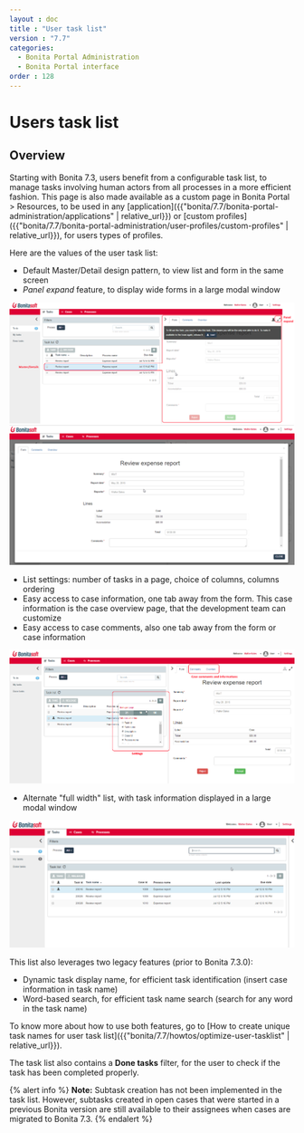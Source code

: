 ```yaml
---
layout : doc
title : "User task list"
version : "7.7"
categories:
  - Bonita Portal Administration
  - Bonita Portal interface
order : 128
---
```

# Users task list

## Overview

Starting with Bonita 7.3, users benefit from a configurable task list, to manage tasks involving human actors from all processes in a more efficient fashion.
This page is also made available as a custom page in Bonita Portal > Resources, to be used in any [application]({{"bonita/7.7/bonita-portal-administration/applications" | relative_url}}) or [custom profiles]({{"bonita/7.7/bonita-portal-administration/user-profiles/custom-profiles" | relative_url}}), for users types of profiles.

Here are the values of the user task list:

- Default Master/Detail design pattern, to view list and form in the same screen
- _Panel expand_ feature, to display wide forms in a large modal window

![](images/tasklist-elements.png)<!--{.img-responsive .img-thumbnail}-->
![](images/tasklist-popup.png)<!--{.img-responsive .img-thumbnail}-->

- List settings: number of tasks in a page, choice of columns, columns ordering
- Easy access to case information, one tab away from the form. This case information is the case overview page, that the development team can customize
- Easy access to case comments, also one tab away from the form or case information

![](images/tasklist-settings-and-tabs.png)<!--{.img-responsive .img-thumbnail}-->

- Alternate "full width" list, with task information displayed in a large modal window

![](images/tasklist-fullpage.png)<!--{.img-responsive .img-thumbnail}-->

This list also leverages two legacy features (prior to Bonita 7.3.0):
- Dynamic task display name, for efficient task identification (insert case information in task name)
- Word-based search, for efficient task name search (search for any word in the task name)

To know more about how to use both features, go to [How to create unique task names for user task list]({{"bonita/7.7/howtos/optimize-user-tasklist" | relative_url}}).

The task list also contains a **Done tasks** filter, for the user to check if the task has been completed properly.

{% alert info %}
**Note:** Subtask creation has not been implemented in the task list. However, subtasks created in open cases that were started in a previous Bonita version are still available to their assignees when cases are migrated to Bonita 7.3.
{% endalert %}
